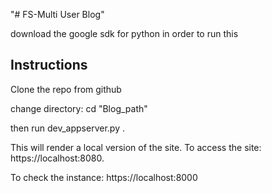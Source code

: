"# FS-Multi User Blog" 

download the google sdk for python in order to run this

## Instructions

Clone the repo from github

change directory: cd "Blog_path"

then run dev_appserver.py .

This will render a local version of the site. To access the site: https://localhost:8080.

To check the instance: https://localhost:8000